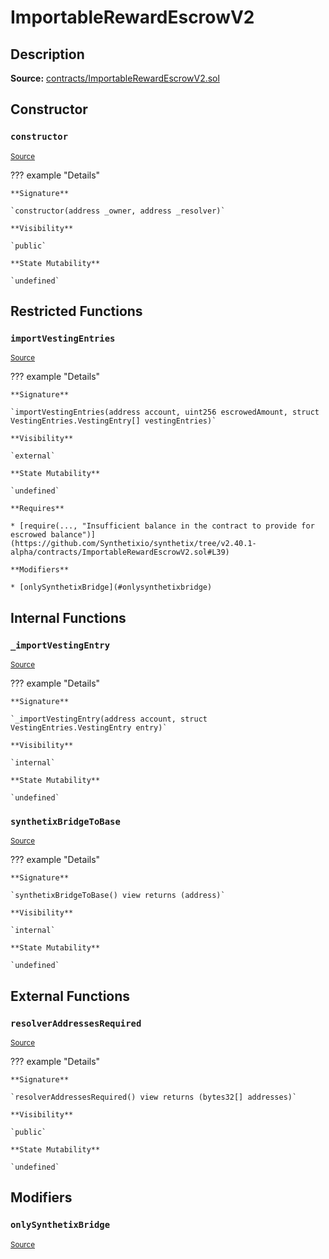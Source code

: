 # ImportableRewardEscrowV2

## Description

**Source:** [contracts/ImportableRewardEscrowV2.sol](https://github.com/Synthetixio/synthetix/tree/v2.40.1-alpha/contracts/ImportableRewardEscrowV2.sol)

## Constructor

### `constructor`

<sub>[Source](https://github.com/Synthetixio/synthetix/tree/v2.40.1-alpha/contracts/ImportableRewardEscrowV2.sol#L15)</sub>

??? example "Details"

    **Signature**

    `constructor(address _owner, address _resolver)`

    **Visibility**

    `public`

    **State Mutability**

    `undefined`

## Restricted Functions

### `importVestingEntries`

<sub>[Source](https://github.com/Synthetixio/synthetix/tree/v2.40.1-alpha/contracts/ImportableRewardEscrowV2.sol#L32)</sub>

??? example "Details"

    **Signature**

    `importVestingEntries(address account, uint256 escrowedAmount, struct VestingEntries.VestingEntry[] vestingEntries)`

    **Visibility**

    `external`

    **State Mutability**

    `undefined`

    **Requires**

    * [require(..., "Insufficient balance in the contract to provide for escrowed balance")](https://github.com/Synthetixio/synthetix/tree/v2.40.1-alpha/contracts/ImportableRewardEscrowV2.sol#L39)

    **Modifiers**

    * [onlySynthetixBridge](#onlysynthetixbridge)

## Internal Functions

### `_importVestingEntry`

<sub>[Source](https://github.com/Synthetixio/synthetix/tree/v2.40.1-alpha/contracts/ImportableRewardEscrowV2.sol#L52)</sub>

??? example "Details"

    **Signature**

    `_importVestingEntry(address account, struct VestingEntries.VestingEntry entry)`

    **Visibility**

    `internal`

    **State Mutability**

    `undefined`

### `synthetixBridgeToBase`

<sub>[Source](https://github.com/Synthetixio/synthetix/tree/v2.40.1-alpha/contracts/ImportableRewardEscrowV2.sol#L26)</sub>

??? example "Details"

    **Signature**

    `synthetixBridgeToBase() view returns (address)`

    **Visibility**

    `internal`

    **State Mutability**

    `undefined`

## External Functions

### `resolverAddressesRequired`

<sub>[Source](https://github.com/Synthetixio/synthetix/tree/v2.40.1-alpha/contracts/ImportableRewardEscrowV2.sol#L19)</sub>

??? example "Details"

    **Signature**

    `resolverAddressesRequired() view returns (bytes32[] addresses)`

    **Visibility**

    `public`

    **State Mutability**

    `undefined`

## Modifiers

### `onlySynthetixBridge`

<sub>[Source](https://github.com/Synthetixio/synthetix/tree/v2.40.1-alpha/contracts/ImportableRewardEscrowV2.sol#L63)</sub>
